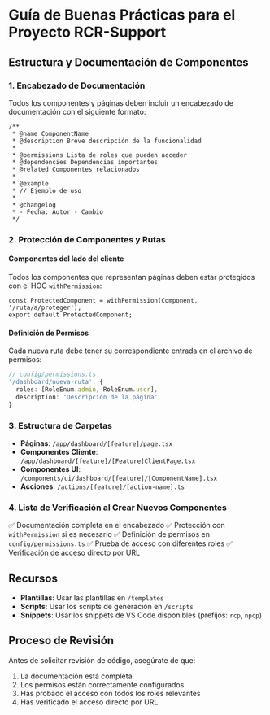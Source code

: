 # Guía de Buenas Prácticas para el Proyecto RCR-Support

## Estructura y Documentación de Componentes

### 1. Encabezado de Documentación

Todos los componentes y páginas deben incluir un encabezado de documentación con el siguiente formato:

```tsx
/**
 * @name ComponentName
 * @description Breve descripción de la funcionalidad
 *
 * @permissions Lista de roles que pueden acceder
 * @dependencies Dependencias importantes
 * @related Componentes relacionados
 *
 * @example
 * // Ejemplo de uso
 *
 * @changelog
 * - Fecha: Autor - Cambio
 */
```

### 2. Protección de Componentes y Rutas

#### Componentes del lado del cliente

Todos los componentes que representan páginas deben estar protegidos con el HOC `withPermission`:

```tsx
const ProtectedComponent = withPermission(Component, '/ruta/a/proteger');
export default ProtectedComponent;
```

#### Definición de Permisos

Cada nueva ruta debe tener su correspondiente entrada en el archivo de permisos:

```typescript
// config/permissions.ts
'/dashboard/nueva-ruta': {
  roles: [RoleEnum.admin, RoleEnum.user],
  description: 'Descripción de la página'
}
```

### 3. Estructura de Carpetas

- **Páginas**: `/app/dashboard/[feature]/page.tsx`
- **Componentes Cliente**: `/app/dashboard/[feature]/[Feature]ClientPage.tsx`
- **Componentes UI**: `/components/ui/dashboard/[feature]/[ComponentName].tsx`
- **Acciones**: `/actions/[feature]/[action-name].ts`

### 4. Lista de Verificación al Crear Nuevos Componentes

✅ Documentación completa en el encabezado
✅ Protección con `withPermission` si es necesario
✅ Definición de permisos en `config/permissions.ts`
✅ Prueba de acceso con diferentes roles
✅ Verificación de acceso directo por URL

## Recursos

- **Plantillas**: Usar las plantillas en `/templates`
- **Scripts**: Usar los scripts de generación en `/scripts`
- **Snippets**: Usar los snippets de VS Code disponibles (prefijos: `rcp`, `npcp`)

## Proceso de Revisión

Antes de solicitar revisión de código, asegúrate de que:

1. La documentación está completa
2. Los permisos están correctamente configurados
3. Has probado el acceso con todos los roles relevantes
4. Has verificado el acceso directo por URL
